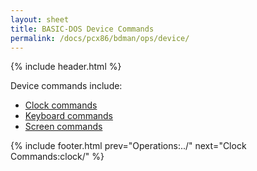```yaml
---
layout: sheet
title: BASIC-DOS Device Commands
permalink: /docs/pcx86/bdman/ops/device/
---
```


{% include header.html %}

Device commands include:

- [Clock commands](clock/)
- [Keyboard commands](keyboard/)
- [Screen commands](screen/)

{% include footer.html prev="Operations:../" next="Clock Commands:clock/" %}
